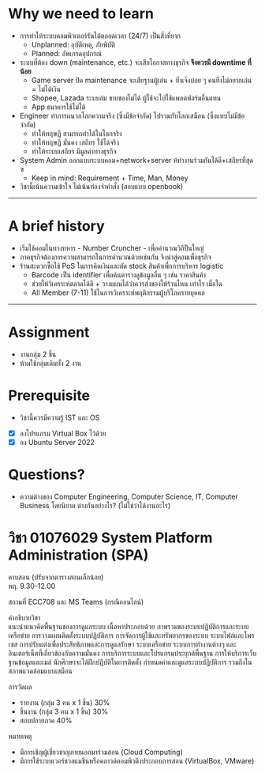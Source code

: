 # Why we need to learn
- การทำให้ระบบคอมพิวเตอร์รันได้ตลอดเวลา (24/7) เป็นสิ่งที่ยาก
	- Unplanned: อุบัติเหตุ, ภัยพิบัติ
	- Planned: อัพเกรดอุปกรณ์
- ระบบที่ต้อง down (maintenance, etc.) จะเสียโอกาสทางธุรกิจ **จึงควรมี downtime ที่น้อย**
	- Game server ปิด maintenance จะเสียฐานผู้เล่น + ยิ่งเจ๊งบ่อย ๆ คนยิ่งไม่อยากเล่น = ไม่ได้เงิน
	- Shopee, Lazada ระบบล่ม ขายของไม่ได้ ผู้ใช้จะไปใช้แพลตฟอร์มอื่นแทน
	- App ธนาคารใช้ไม่ได้
- Engineer ทำการผนวกโลกความจริง (ซึ่งมีข้อจำกัด) ไปรวมกับโลกเสมือน (ซึ่งแทบไม่มีข้อจำกัด)
	- ทำให้ทฤษฏี สามารถทำได้ในโลกจริง
	- ทำให้ทฤษฏี มั่นคง เสถียร ใช้ได้จริง
	- ทำให้ระบบเสถียร มีมูลค่าทางธุรกิจ
- System Admin ออกแบบระบบคอม+network+server ห้ทำงานร่วมกันได้ดี+เสถียรที่สุดฃ
	- Keep in mind: Requirement + Time, Man, Money
- วิชานี้เน้นความเข้าใจ ไม่เน้นท่องจำคำสั่ง (สอบแบบ openbook)
---
# A brief history
- เริ่มใช้คอมในทางทหาร - Number Cruncher - เพื่อคำนวณวิถึปืนใหญ่
- ภาคธุรกิจต้องการความสามารถในการคำนวณด้วยเช่นกัน จึงนำสู่คอมเพื่อธุรกิจ
- ร้านสะดวกซื้อใช้ PoS ในการคิดเงินและตัด stock สินค้าเพื่อการบริหาร logistic
	- Barcode เป็น identifier เพื่อค้นตารางดูข้อมูลอื่น ๆ เช่น ราคาสินค้า
	- ช่วยให้วิเคราะห์ตลาดได้ดี + วางแผนได้ว่าควรส่งของให้ร้านไหน เท่าไร เมื่อใด
	- All Member (7-11) ใช้ในการวิเคราะห์พฤติกรรมผู้บริโภครายบุคคล
---
# Assignment
- งานกลุ่ม 2 ชิ้น
- ห้ามใช้กลุ่มเดิมทั้ง 2 งาน
# Prerequisite
- วิชานี้ควรมีความรู้ IST และ OS
- [x] ลงโปรแกรม Virtual Box ไว้ด้วย
- [x] ลง Ubuntu Server 2022
# Questions?
- ความต่างของ Computer Engineering, Computer Science, IT, Computer Business โดยนิยาม ต่างกันอย่างไร? (ไม่ใช่ว่าได้งานอะไร)
# วิชา 01076029 System Platform Administration (SPA)  
  
คาบสอน (ปรับจากตารางสอนเล็กน้อย)  
พฤ. 9.30-12.00

  
สถานที่ ECC708 และ MS Teams (กรณีออนไลน์)  
  
คำอธิบายวิชา  
แนะนำแนวคิดพื้นฐานของการดูแลระบบ เนื้อหาประกอบด้วย ภาพรวมของระบบปฏิบัติการและระบบเครือข่าย การวางแผนติดตั้งระบบปฏิบัติการ การจัดการผู้ใช้และทรัพยากรของระบบ ระบบไฟล์และโพรเซส การปรับแต่งเพื่อประสิทธิภาพและการดูแลรักษา ระบบเครือข่าย ระบบการทำงานต่างๆ และอินเตอร์เน็ตที่เกี่ยวข้องกับความมั่นคง การบริการระบบและโปรแกรมประยุกต์พื้นฐาน การให้บริการเว็บ ฐานข้อมูลและเมล์ นักศึกษาจะได้ฝึกปฏิบัติในการติดตั้ง กําหนดค่าและดูแลระบบปฏิบัติการ รวมถึงในสภาพแวดล้อมแบบเสมือน  
  
การวัดผล  
- รายงาน (กลุ่ม 3 คน x 1 ชิ้น) 30%  
- ชิ้นงาน (กลุ่ม 3 คน x 1 ชิ้น) 30%  
- สอบปลายภาค 40%  
  
หมายเหตุ  
- มีการเชิญผู้เชี่ยวชาญภายนอกมาร่วมสอน (Cloud Computing)  
- มีการใช้ระบบเวอร์ชวลแมชีนหรือคลาวด์คอมพิวติงประกอบการสอน (VirtualBox, VMware)
